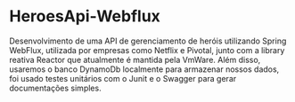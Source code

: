 
# HeroesApi-Webflux
Desenvolvimento de uma API de gerenciamento de heróis utilizando Spring WebFlux,  utilizada por empresas como Netflix e Pivotal, junto com a library reativa Reactor que atualmente é mantida pela VmWare. Além disso, usaremos o banco DynamoDb localmente para armazenar nossos dados, foi usado testes unitários com o Junit e o Swagger para gerar documentações simples.
